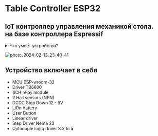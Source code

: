 # Table Controller ESP32 
## IoT контроллер управления механикой стола. на базе контроллера Espressif
<details>
<summary>Что умеет устройство?</summary>
  
  1. Управление линейными моторами (актуаторами) в количестве: 4шт
  
  2. Управление шаговым мотором NEMA 23
     
  3. Опрос и анализ 2х датчиков Холла
     
  4. Многофункциональная кнопка.
  </details>
  
 ![photo_2024-02-13_23-40-41](https://github.com/EmbedDevIOT/TableController/assets/99679510/4ada62db-3c6c-4a80-91cf-7c9277b295ff) 

## Устройство включает в себя
* MCU ESP-wroom-32
* Driver TB6600
* 4CH relay module
* 2 Hall sensors (NPN)
* DCDC Step Down 12 - 5V
* LiOn battery
* User Button
* Linear driver
* Step Driver Nema 23
* Optocuple logiq driver 3.3 to 5
